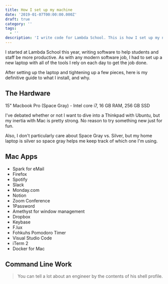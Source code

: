 ```yaml
---
title: How I set up my machine
date: '2019-01-07T00:00:00.000Z'
draft: true
category: ''
tags:
  - ''
description: 'I write code for Lambda School. This is how I set up my new laptop.'
---
```


I started at Lambda School this year, writing software to help students and
staff be more productive. As with any modern software job, I had to set up a new
laptop with all of the tools I rely on each day to get the job done.

After setting up the laptop and tightening up a few pieces, here is my
definitive guide to what I install, and why.

## The Hardware

15" Macbook Pro (Space Gray) - Intel core i7, 16 GB RAM, 256 GB SSD

I've debated whether or not I want to dive into a Thinkpad with Ubuntu, but my
inertia with Mac is pretty strong. No reason to try something new just for fun.

Also, I don't particularly care about Space Gray vs. Silver, but my home laptop
is silver so space gray helps me keep track of which one I'm using.

## Mac Apps

* Spark for eMail
* Firefox
* Spotify
* Slack
* Monday.com
* Notion
* Zoom Conference
* 1Password
* Amethyst for window management
* Dropbox
* Keybase
* F.lux
* Fohkuhs Pomodoro Timer
* Visual Studio Code
* iTerm 2
* Docker for Mac

## Command Line Work

> You can tell a lot about an engineer by the contents of his shell profile.

